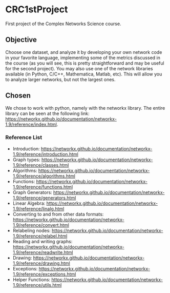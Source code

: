 # CRC1stProject

First project of the Complex Networks Science course.

## Objective

Choose one dataset, and analyze it by developing your own network code in your favorite language, implementing some of the metrics discussed in the course (as you will see, this is pretty straightforward and may be useful for the second project). You may also use one of the network libraries available (in Python, C/C++, Mathematica, Matlab, etc). This will allow you to analyze larger networks, but not the largest ones.

## Chosen

We chose to work with python, namely with the networkx library. The entire library can be seen at the following link: https://networkx.github.io/documentation/networkx-1.9/reference/index.html.

### Reference List

* Introduction: https://networkx.github.io/documentation/networkx-1.9/reference/introduction.html
* Graph types: https://networkx.github.io/documentation/networkx-1.9/reference/classes.html
* Algorithms: https://networkx.github.io/documentation/networkx-1.9/reference/algorithms.html
* Functions: https://networkx.github.io/documentation/networkx-1.9/reference/functions.html
* Graph Generators: https://networkx.github.io/documentation/networkx-1.9/reference/generators.html
* Linear Algebra: https://networkx.github.io/documentation/networkx-1.9/reference/linalg.html
* Converting to and from other data formats: https://networkx.github.io/documentation/networkx-1.9/reference/convert.html
* Relabeling nodes: https://networkx.github.io/documentation/networkx-1.9/reference/relabel.html
* Reading and writing graphs: https://networkx.github.io/documentation/networkx-1.9/reference/readwrite.html
* Drawing: https://networkx.github.io/documentation/networkx-1.9/reference/drawing.html
* Exceptions: https://networkx.github.io/documentation/networkx-1.9/reference/exceptions.html
* Helper Functions: https://networkx.github.io/documentation/networkx-1.9/reference/utils.html